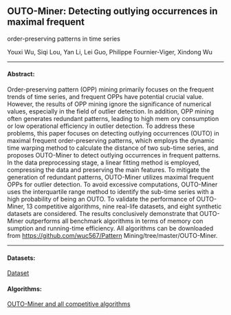 ## OUTO-Miner: Detecting outlying occurrences in maximal frequent
order-preserving patterns in time series

Youxi Wu, Siqi Lou, Yan Li, Lei Guo, Philippe Fournier-Viger, Xindong Wu

***

#### Abstract:
Order-preserving pattern (OPP) mining primarily focuses on the frequent trends of time series, and frequent OPPs have potential crucial value. However, the results of OPP mining ignore the significance of numerical values, especially in the field of outlier detection. In addition, OPP mining often generates redundant patterns, leading to high mem ory consumption or low operational efficiency in outlier detection. To address these problems, this paper focuses on detecting outlying occurrences (OUTO) in maximal frequent order-preserving patterns, which employs the dynamic time warping method to calculate the distance of two sub-time series, and proposes OUTO-Miner to detect outlying occurrences in frequent patterns. In the data preprocessing stage, a linear fitting method is employed, compressing the data and preserving the main features. To mitigate the generation of redundant patterns, OUTO-Miner utilizes maximal frequent OPPs for outlier detection. To avoid excessive computations, OUTO-Miner uses the interquartile range method to identify the sub-time series with a high probability of being an OUTO. To validate the performance of OUTO-Miner, 13 competitive algorithms, nine real-life datasets, and eight synthetic datasets are considered. The results conclusively demonstrate that OUTO-Miner outperforms all benchmark algorithms in terms of memory con sumption and running-time efficiency. All algorithms can be downloaded from https://github.com/wuc567/Pattern Mining/tree/master/OUTO-Miner.

---

#### Datasets:
[Dataset]( https://github.com/wuc567/Pattern-Mining/tree/master/OUTO-Miner/datasets)

#### Algorithms:

[OUTO-Miner and all competitive algorithms]( https://github.com/wuc567/Pattern-Mining/tree/master/OUTO-Miner/algorithms)
